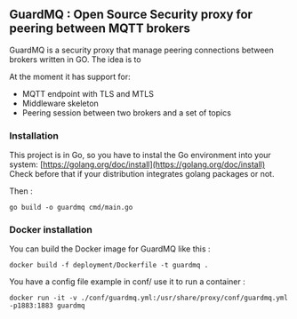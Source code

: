 ## GuardMQ : Open Source Security proxy for peering between MQTT brokers

GuardMQ is a security proxy that manage peering connections between brokers written in GO. The idea is to

At the moment it has support for:
- MQTT endpoint with TLS and MTLS
- Middleware skeleton
- Peering session between two brokers and a set of topics

### Installation

This project is in Go, so you have to instal the Go environment into your system: [https://golang.org/doc/install](https://golang.org/doc/install)
Check before that if your distribution integrates golang packages or not.

Then :
```
go build -o guardmq cmd/main.go
```

### Docker installation

You can build the Docker image for GuardMQ like this :

```
docker build -f deployment/Dockerfile -t guardmq .
```

You have a config file example in conf/ use it to run a container :

```
docker run -it -v ./conf/guardmq.yml:/usr/share/proxy/conf/guardmq.yml -p1883:1883 guardmq
```
